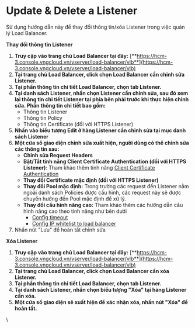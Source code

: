 # Update & Delete a Listener

Sử dụng hướng dẫn này để thay đổi thông tin/xóa Listener trong việc quản lý Load Balancer.

**Thay đổi thông tin Listener**

1. **Truy cập vào trang chủ Load Balancer tại đây:** [**https://hcm-3.console.vngcloud.vn/vserver/load-balancer/vlb**](https://hcm-3.console.vngcloud.vn/vserver/load-balancer/vlb)
2. **Tại trang chủ Load Balancer, click chọn Load Balancer cần chỉnh sửa Listener.**
3. **Tại phần thông tin chi tiết Load Balancer, chọn tab Listener.**
4. **Tại danh sách Listener, nhấn chọn Listener cần chỉnh sửa, sau đó xem lại thông tin chi tiết Listener tại phía bên phải trước khi thực hiện chỉnh sửa. Phần thông tin chi tiết bao gồm:**
   * Thông tin Listener
   * Thông tin Policy
   * Thông tin Certificate (đối với HTTPS Listener)
5. **Nhấn vào biểu tượng Edit ở hàng Listener cần chỉnh sửa tại mục danh sách Listener**
6. **Một cửa sổ giao diện chỉnh sửa xuất hiện, người dùng có thể chỉnh sửa các thông tin sau:**
   * **Chỉnh sửa Request Headers**
   * **Bật/Tắt tính năng Client Certificate Authentication (đối với HTTPS Listener)**: Tham khảo thêm tính năng [Client Certificate Authentication](client-certificate-authentication.md)
   * **Thay đổi Certificate mặc định (đối với HTTPS Listener)**
   * **Thay đổi Pool mặc định:** Trong trường các request đến Listener nằm ngoài danh sách Policies được cấu hình, các request này sẽ được chuyển hướng đến Pool mặc định để xử lý.
   * **Thay đổi cấu hình nâng cao:** Tham khảo thêm các hướng dẫn cấu hình nâng cao theo tính năng như bên dưới
     * [Config timeout](config-timeout.md)
     * [Config IP whitelist to load balancer](config-ip-whitelist-to-load-balancer.md)
7. Nhấn nút "Lưu" để hoàn tất chỉnh sửa

**Xóa Listener**

1. **Truy cập vào trang chủ Load Balancer tại đây:** [**https://hcm-3.console.vngcloud.vn/vserver/load-balancer/vlb**](https://hcm-3.console.vngcloud.vn/vserver/load-balancer/vlb)
2. **Tại trang chủ Load Balancer, click chọn Load Balancer cần xóa Listener.**
3. **Tại phần thông tin chi tiết Load Balancer, chọn tab Listener.**
4. **Tại danh sách Listener, nhấn chọn biểu tượng "Xóa" tại hàng Listener cần xóa.**
5. **Một cửa sổ giao diện sẽ xuất hiện để xác nhận xóa, nhấn nút "Xóa" để hoàn tất.**

\

